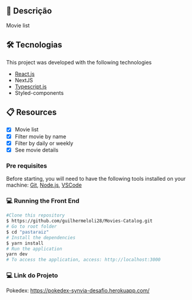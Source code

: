 

## :page_facing_up: Descrição
Movie list

## 🛠 Tecnologias
This project was developed with the following technologies

- [React.js](https://pt-br.reactjs.org/)
- NextJS
- [Typescript.js](https://www.typescriptlang.org/)
- Styled-components

## :clipboard: Resources
- [x] Movie list
- [x] Filter movie by name 
- [x] Filter by daily or weekly
- [x] See movie details

### Pre requisites
Before starting, you will need to have the following tools installed on your machine:
[Git](https://git-scm.com), [Node.js](https://nodejs.org/en/), [VSCode](https://code.visualstudio.com/)

### 💻️ Running the Front End

```bash
#Clone this repository
$ https://github.com/guilhermeloli28/Movies-Catalog.git
# Go to root folder
$ cd "pastaraiz"
# Install the dependencies
$ yarn install
# Run the application
yarn dev
# To access the application, access: http://localhost:3000
```

### 💻️ Link do Projeto
Pokedex: https://pokedex-synvia-desafio.herokuapp.com/
